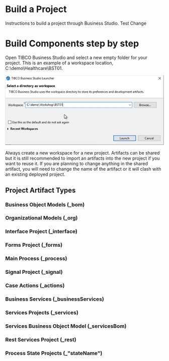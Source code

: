 # Build a Project

Instructions to build a project through Business Studio. Test Change

# Build Components step by step
Open TIBCO Business Studio and select a new empty folder for your project. This is an example of a workspace location, C:\demo\Healthcare\BST01. 

![build_project](images/buildproject/1.png)

Always create a new workspace for a new project. Artifacts can be shared but it is still recommended to import an artifacts into the new project if you want to reuse it. If you are planning to change anything in the shared artifact, you will need to change the name of the artifact or it will clash with an existing deployed project. 

## Project Artifact Types
### Business Object Models (_bom)
### Organizational Models (_org)
### Interface Project (_interface)
### Forms Project (_forms)
### Main Process (_process)
### Signal Project (_signal)
### Case Actions (_actions)
### Business Services (_businessServices)
### Services Projects (_services)
### Services Business Object Model (_servicesBom)
### Rest Services Project (_rest)
### Process State Projects (_"stateName")



